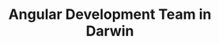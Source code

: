 ---
title: Angular Development Team in Darwin
permalink: /landings/angular-developer-darwin
technology: Angular
location: Darwin
---